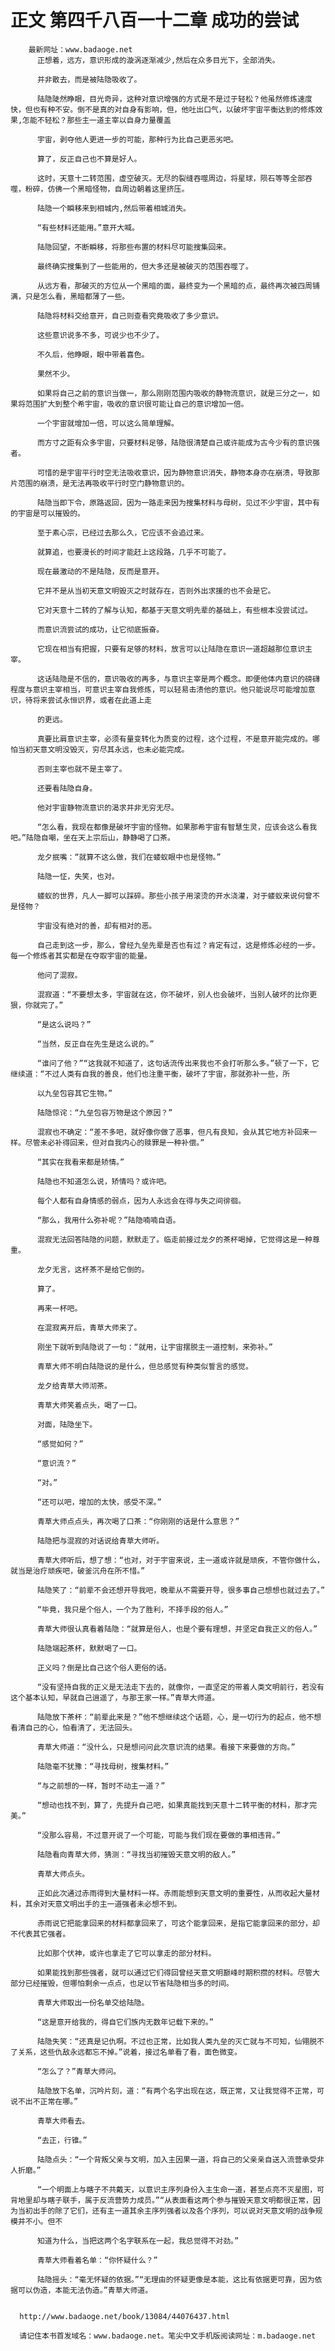 # 正文 第四千八百一十二章 成功的尝试
        最新网址：www.badaoge.net
          正想着，远方，意识形成的漩涡逐渐减少,然后在众多目光下，全部消失。
      
          并非散去，而是被陆隐吸收了。
      
          陆隐陡然睁眼，目光奇异，这种对意识增强的方式是不是过于轻松？他虽然修炼速度快，但也有种不安。倒不是真的对自身有影响，但，他吐出口气，以破坏宇宙平衡达到的修炼效果,怎能不轻松？那些主一道主宰以自身力量覆盖
      
          宇宙，剥夺他人更进一步的可能，那种行为比自己更恶劣吧。
      
          算了，反正自己也不算是好人。
      
          这时，天意十二转范围，虚空破灭。无尽的裂缝吞噬周边，将星球，陨石等等全部吞噬，粉碎，仿佛一个黑暗怪物，自周边朝着这里挤压。
      
          陆隐一个瞬移来到相城内,然后带着相城消失。
      
          “有些材料还能用。”意开大喊。
      
          陆隐回望，不断瞬移，将那些布置的材料尽可能搜集回来。
      
          最终确实搜集到了一些能用的，但大多还是被破灭的范围吞噬了。
      
          从远方看，那破灭的方位从一个黑暗的面，最终变为一个黑暗的点，最终再次被四周铺满，只是怎么看，黑暗都薄了一些。
      
          陆隐将材料交给意开，自己则查看究竟吸收了多少意识。
      
          这些意识说多不多，可说少也不少了。
      
          不久后，他睁眼，眼中带着喜色。
      
          果然不少。
      
          如果将自己之前的意识当做一，那么刚刚范围内吸收的静物流意识，就是三分之一，如果将范围扩大到整个希宇宙，吸收的意识很可能让自己的意识增加一倍。
      
          一个宇宙就增加一倍，可以这么简单理解。
      
          而方寸之距有众多宇宙，只要材料足够，陆隐很清楚自己或许能成为古今少有的意识强者。
      
          可惜的是宇宙平行时空无法吸收意识，因为静物意识消失，静物本身亦在崩溃，导致那片范围的崩溃，是无法再吸收平行时空门静物意识的。
      
          陆隐当即下令，原路返回，因为一路走来因为搜集材料与母树，见过不少宇宙，其中有的宇宙是可以摧毁的。
      
          至于素心宗，已经过去那么久，它应该不会追过来。
      
          就算追，也要漫长的时间才能赶上这段路，几乎不可能了。
      
          现在最激动的不是陆隐，反而是意开。
      
          它并不是从当初天意文明毁灭之时就存在，否则外出求援的也不会是它。
      
          它对天意十二转的了解与认知，都基于天意文明先辈的基础上，有些根本没尝试过。
      
          而意识流尝试的成功，让它彻底振奋。
      
          它现在相当有把握，只要有足够的材料，放言可以让陆隐在意识一道超越那位意识主宰。
      
          这话陆隐是不信的，意识吸收的再多，与意识主宰是两个概念。即便他体内意识的磅礴程度与意识主宰相当，可意识主宰自我修炼，可以轻易击溃他的意识。他只能说尽可能增加意识，待将来尝试永恒识界，或者在此道上走
      
          的更远。
      
          真要比肩意识主宰，必须有量变转化为质变的过程，这个过程，不是意开能完成的。哪怕当初天意文明没毁灭，穷尽其永远，也未必能完成。
      
          否则主宰也就不是主宰了。
      
          还要看陆隐自身。
      
          他对宇宙静物流意识的渴求并非无穷无尽。
      
          “怎么看，我现在都像是破坏宇宙的怪物。如果那希宇宙有智慧生灵，应该会这么看我吧。”陆隐自嘲，坐在天上宗后山，静静喝了口茶。
      
          龙夕抿嘴：“就算不这么做，我们在蝼蚁眼中也是怪物。”
      
          陆隐一怔，失笑，也对。
      
          蝼蚁的世界，凡人一脚可以踩碎。那些小孩子用滚烫的开水浇灌，对于蝼蚁来说何曾不是怪物？
      
          宇宙没有绝对的善，却有相对的恶。
      
          自己走到这一步，那么，曾经九垒先辈是否也有过？肯定有过，这是修炼必经的一步。每一个修炼者其实都是在夺取宇宙的能量。
      
          他问了混寂。
      
          混寂道：“不要想太多，宇宙就在这，你不破坏，别人也会破坏，当别人破坏的比你更狠，你就完了。”
      
          “是这么说吗？”
      
          “当然，反正自在先生是这么说的。”
      
          “谁问了他？”“这我就不知道了，这句话流传出来我也不会打听那么多。”顿了一下，它继续道：“不过人类有自我的善良，他们也注重平衡，破坏了宇宙，那就弥补一些，所
      
          以九垒包容其它生物。”
      
          陆隐惊诧：“九垒包容万物是这个原因？”
      
          混寂也不确定：“差不多吧，就好像你做了恶事，但凡有良知，会从其它地方补回来一样。尽管未必补得回来，但对自我内心的赎罪是一种补偿。”
      
          “其实在我看来都是矫情。”
      
          陆隐也不知道怎么说，矫情吗？或许吧。
      
          每个人都有自身情感的弱点，因为人永远会在得与失之间徘徊。
      
          “那么，我用什么弥补呢？”陆隐喃喃自语。
      
          混寂无法回答陆隐的问题，默默走了。临走前接过龙夕的茶杯喝掉，它觉得这是一种尊重。
      
          龙夕无言，这杯茶不是给它倒的。
      
          算了。
      
          再来一杯吧。
      
          在混寂离开后，青草大师来了。
      
          刚坐下就听到陆隐说了一句：“就用，让宇宙摆脱主一道控制，来弥补。”
      
          青草大师不明白陆隐说的是什么，但总感觉有种类似誓言的感觉。
      
          龙夕给青草大师沏茶。
      
          青草大师笑着点头，喝了一口。
      
          对面，陆隐坐下。
      
          “感觉如何？”
      
          “意识流？”
      
          “对。”
      
          “还可以吧，增加的太快，感受不深。”
      
          青草大师点点头，再次喝了口茶：“你刚刚的话是什么意思？”
      
          陆隐把与混寂的对话说给青草大师听。
      
          青草大师听后，想了想：“也对，对于宇宙来说，主一道或许就是顽疾，不管你做什么，就当是治疗顽疾吧，破釜沉舟在所不惜。”
      
          陆隐笑了：“前辈不会还想开导我吧，晚辈从不需要开导，很多事自己想想也就过去了。”
      
          “毕竟，我只是个俗人，一个为了胜利，不择手段的俗人。”
      
          青草大师很认真看着陆隐：“就算是俗人，也是个要有理想，并坚定自我正义的俗人。”
      
          陆隐端起茶杯，默默喝了一口。
      
          正义吗？倒是比自己这个俗人更俗的话。
      
          “没有坚持自我的正义是无法走下去的，就像你，一直坚定的带着人类文明前行，若没有这个基本认知，早就自己逍遥了，与那王家一样。”青草大师道。
      
          陆隐放下茶杯：“前辈此来是？”他不想继续这个话题，心，是一切行为的起点，他不想看清自己的心，怕看清了，无法回头。
      
          青草大师道：“没什么，只是想问问此次意识流的结果。看接下来要做的方向。”
      
          陆隐毫不犹豫：“寻找母树，搜集材料。”
      
          “与之前想的一样，暂时不动主一道？”
      
          “想动也找不到，算了，先提升自己吧，如果真能找到天意十二转平衡的材料，那才完美。”
      
          “没那么容易，不过意开说了一个可能，可能与我们现在要做的事相违背。”
      
          陆隐看向青草大师，猜测：“寻找当初摧毁天意文明的敌人。”
      
          青草大师点头。
      
          正如此次通过赤雨得到大量材料一样。赤雨能想到天意文明的重要性，从而收起大量材料，其余对天意文明出手的主一道强者未必想不到。
      
          赤雨说它把能拿回来的材料都拿回来了，可这个能拿回来，是指它能拿回来的部分，却不代表其它强者。
      
          比如那个伏神，或许也拿走了它可以拿走的部分材料。
      
          如果能找到那些强者，就可以通过它们得回曾经天意文明巅峰时期积攒的材料。尽管大部分已经摧毁，但哪怕剩余一点点，也足以节省陆隐相当多的时间。
      
          青草大师取出一份名单交给陆隐。
      
          “这是意开给我的，得自它们族内无数年记载下来的。”
      
          陆隐失笑：“还真是记仇啊。不过也正常，比如我人类九垒的灭亡就与不可知，仙翎脱不了关系，这些仇敌永远都忘不掉。”说着，接过名单看了看，面色微变。
      
          “怎么了？”青草大师问。
      
          陆隐放下名单，沉吟片刻，道：“有两个名字出现在这，既正常，又让我觉得不正常，可说不出不正常在哪。”
      
          青草大师看去。
      
          “去正，行锥。”
      
          陆隐点头：“一个背叛父亲与文明，加入主因果一道，将自己的父亲亲自送入流营承受非人折磨。”
      
          “一个明面上与瞎子不共戴天，以意识主序列身份入主生命一道，甚至点亮不灭星图，可背地里却与瞎子联手，属于反流营势力成员。”“从表面看这两个参与摧毁天意文明都很正常，因为当初出手的除了它们，还有主一道其余主序列强者以及各个序列，可以说对天意文明的战争规模并不小。但不
      
          知道为什么，当把这两个名字联系在一起，我总觉得不对劲。”
      
          青草大师看着名单：“你怀疑什么？”
      
          陆隐摇头：“毫无怀疑的依据。”“无理由的怀疑更像是本能，这比有依据更可靠，因为依据可以伪造，本能无法伪造。”青草大师道。
      
      
      http://www.badaoge.net/book/13084/44076437.html
      
      请记住本书首发域名：www.badaoge.net。笔尖中文手机版阅读网址：m.badaoge.net